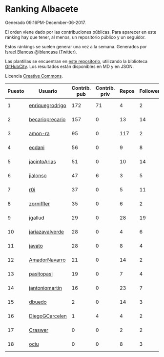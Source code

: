 # Ranking Albacete

Generado 09:16PM-December-06-2017.

El orden viene dado por las contribuciones públicas. Para aparecer en este ránking hay que tener, al menos, un repositorio público y un seguidor.

Estos ránkings se suelen generar una vez a la semana. Generados por [Israel Blancas @iblancasa](https://github.com/iblancasa/) [(Twitter)](https://twitter.com/iblancasa).

Las plantillas se encuentran en [este repositorio](https://github.com/iblancasa/GH-Spanish-Ranking), utilizando la biblioteca [GitHubCity](https://github.com/iblancasa/GitHubCity). Los resultados están disponibles en MD y en JSON.

Licencia [Creative Commons](https://creativecommons.org/licenses/by/4.0/).

| Puesto   |  Usuario  | Contrib. pub | Contrib. priv |Repos| Followers | Desde |  Avatar  |
|----------|-----------|--------------|---------------|-----|-----------|-------|----------|
|1|[enriquegrodrigo](https://github.com/enriquegrodrigo)|172|71|4|2|2014-01-17|![enriquegrodrigo](https://avatars1.githubusercontent.com/u/6427231)|
|2|[becarioprecario](https://github.com/becarioprecario)|157|0|13|14|2014-04-20|![becarioprecario](https://avatars3.githubusercontent.com/u/7356250)|
|3|[amon-ra](https://github.com/amon-ra)|95|0|117|2|2011-09-14|![amon-ra](https://avatars1.githubusercontent.com/u/1049676)|
|4|[ecdani](https://github.com/ecdani)|56|0|9|8|2013-04-20|![ecdani](https://avatars1.githubusercontent.com/u/4211293)|
|5|[jacintoArias](https://github.com/jacintoArias)|51|0|10|14|2014-05-07|![jacintoArias](https://avatars2.githubusercontent.com/u/7511199)|
|6|[jialonso](https://github.com/jialonso)|47|6|3|5|2014-10-12|![jialonso](https://avatars0.githubusercontent.com/u/9167780)|
|7|[r0i](https://github.com/r0i)|37|0|5|11|2013-09-14|![r0i](https://avatars1.githubusercontent.com/u/5457573)|
|8|[zorniffler](https://github.com/zorniffler)|35|0|6|2|2016-06-09|![zorniffler](https://avatars2.githubusercontent.com/u/19843718)|
|9|[jgallud](https://github.com/jgallud)|29|0|28|19|2013-09-02|![jgallud](https://avatars3.githubusercontent.com/u/5364288)|
|10|[jariazavalverde](https://github.com/jariazavalverde)|28|0|4|6|2013-07-20|![jariazavalverde](https://avatars2.githubusercontent.com/u/5055295)|
|11|[javato](https://github.com/javato)|28|0|8|4|2014-09-21|![javato](https://avatars1.githubusercontent.com/u/8853295)|
|12|[AmadorNavarro](https://github.com/AmadorNavarro)|21|0|14|2|2012-11-12|![AmadorNavarro](https://avatars0.githubusercontent.com/u/2777799)|
|13|[pasitopasi](https://github.com/pasitopasi)|19|0|7|4|2017-02-27|![pasitopasi](https://avatars2.githubusercontent.com/u/26058363)|
|14|[jantoniomartin](https://github.com/jantoniomartin)|16|0|23|7|2010-10-14|![jantoniomartin](https://avatars2.githubusercontent.com/u/439759)|
|15|[dbuedo](https://github.com/dbuedo)|2|0|14|3|2013-08-17|![dbuedo](https://avatars2.githubusercontent.com/u/5249948)|
|16|[DiegoGCarcelen](https://github.com/DiegoGCarcelen)|1|4|4|2|2014-09-23|![DiegoGCarcelen](https://avatars2.githubusercontent.com/u/8877650)|
|17|[Craswer](https://github.com/Craswer)|0|0|2|2|2011-05-21|![Craswer](https://avatars1.githubusercontent.com/u/802508)|
|18|[ociu](https://github.com/ociu)|0|0|8|3|2013-04-17|![ociu](https://avatars0.githubusercontent.com/u/4182785)|
